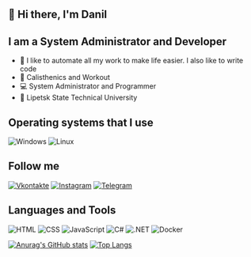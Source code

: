 ## 👋 Hi there, I'm Danil

## I am a System Administrator and Developer
- 🎉 I like to automate all my work to make life easier. I also like to write code
- 💪 Calisthenics and Workout
- 💻 System Administrator and Programmer
- 📖 Lipetsk State Technical University
## Operating systems that I use

![Windows](https://img.shields.io/badge/-Windows-070c0f?style=for-the-badge&logo=windows)
![Linux](https://img.shields.io/badge/-Linux-070c0f?style=for-the-badge&logo=linux)

## Follow me

[![Vkontakte](https://img.shields.io/badge/-Vkontakte-070c0f?style=for-the-badge&logo=vk)](https://vk.com/scheglov_danil)
[![Instagram](https://img.shields.io/badge/-Instagram-070c0f?style=for-the-badge&logo=instagram)](https://www.instagram.com/scheglov_danil/)
[![Telegram](https://img.shields.io/badge/-Telegram-070c0f?style=for-the-badge&logo=telegram)](https://t.me/scheglov_danil)

## Languages and Tools

![HTML](https://img.shields.io/badge/-html-070c0f?style=for-the-badge&logo=html5)
![CSS](https://img.shields.io/badge/-css-070c0f?style=for-the-badge&logo=css3)
![JavaScript](https://img.shields.io/badge/-JavaScript-070c0f?style=for-the-badge&logo=JavaScript)
![C#](https://img.shields.io/badge/-Csharp-070c0f?style=for-the-badge&logo=csharp)
![.NET](https://img.shields.io/badge/-.NET-070c0f?style=for-the-badge&logo=dotnet)
![Docker](https://img.shields.io/badge/-Docker-070c0f?style=for-the-badge&logo=Docker)


[![Anurag's GitHub stats](https://github-readme-stats.vercel.app/api?username=scheglovdanil&theme=dark&show_icons=true)](https://github.com/scheglovdanil/github-readme-stats)
[![Top Langs](https://github-readme-stats.vercel.app/api/top-langs/?username=scheglovdanil&theme=dark&layout=compact)](https://github.com/scheglovdanil/github-readme-stats)
